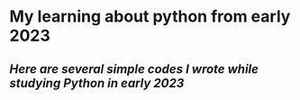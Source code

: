 # My learning about python from early 2023
## *Here are several simple codes I wrote while studying Python in early 2023*
